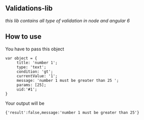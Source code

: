 ## Validations-lib
_this lib contains all type of validation in node and angular 6_

## How to use

You have to pass this object 
```
var object = {
     title: 'number 1';
     type: 'text';
     condition: 'gt';
     currentValue: '1';
     message: 'number 1 must be greater than 25 ';
     params: [25];
     uid:'#1';
}
```
Your output will be 
```
{'result':false,message:'number 1 must be greater than 25'}
```



